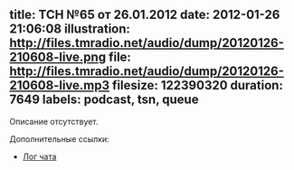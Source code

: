 title: ТСН №65 от 26.01.2012
date: 2012-01-26 21:06:08
illustration: http://files.tmradio.net/audio/dump/20120126-210608-live.png
file: http://files.tmradio.net/audio/dump/20120126-210608-live.mp3
filesize: 122390320
duration: 7649
labels: podcast, tsn, queue
---
Описание отсутствует.

Дополнительные ссылки:

- [Лог чата](http://files.tmradio.net/audio/dump/20120126-210608-live.log)
